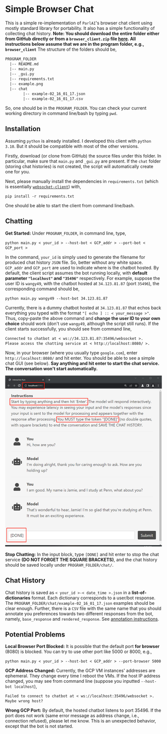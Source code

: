 # __Simple Browser Chat__
This is a simple re-implementation of `ParlAI`'s browser chat client using mostly standard library for portability. It also has a simple functionality of collecting chat history. __Note: You should download the entire folder either from GitHub directly or from a `browser_client.zip` file [here](https://github.com/Guest400123064/empathic-bot/tree/main/uploads). All instructions below assume that we are in the program folder, e.g., `browser_client`__ The structure of the folders should be,
```
PROGRAM_FOLDER
  |-- README.md
  |-- main.py
  |-- _gui.py
  |-- requirements.txt
  |-- example.png
  |-- chat
        |-- example-02_16_01_17.json
        |-- example-02_16_01_17.csv
```
So, one should be in the `PROGRAM_FOLDER`. You can check your current working directory in command line/bash by typing `pwd`.

## __Installation__
Assuming `python` is already installed. I developed this client with `python 3.10`. But it should be compatible with most of the other versions.

Firstly, download (or clone from GitHub) the source files under this folder. In particular, make sure that `main.py` and `_gui.py` are present. If the `chat` folder (storing chat histories) is not created, the script will automatically create one for you.

Next, please manually install the dependencies in `requirements.txt` (which is essentially [`websocket-client`](https://websocket-client.readthedocs.io/en/latest/installation.html)) with,
```
pip install -r requirements.txt
```
One should be able to start the client from command line/bash.

## __Chatting__
__Get Started:__ Under `PROGRAM_FOLDER`, in command line, type,
```
python main.py < your_id > --host-bot < GCP_addr > --port-bot < GCP_port >
```
In the command, `your_id` is simply used to generate the filename for produced chat history `JSON` file. So, better without any white space. `GCP_addr` and `GCP_port` are used to indicate where is the chatbot hosted. By default, the client script assumes the bot running locally, with __default parameter `"localhost"` and `"35496"`__ respectively. For example, suppose the user ID is `wangy49`, with the chatbot hosted at `34.123.81.87` (port `35496`), the corresponding command should be,
```
python main.py wangy49 --host-bot 34.123.81.87
```
Currently, there is a dummy chatbot hosted at `34.123.81.87` that echos back everything you typed with the format `"[ echo ] :: < your_message >"`. Thus, copy-paste the above command and __change the user ID to your own choice__ should work (don't use `wangy49`, although the script still runs). If the client starts successfully, you should see from command line,
```
Connected to chatbot at < ws://34.123.81.87:35496/websocket >.
Please access the chatting service at < http://localhost:8080/ >.
```
Now, in your browser (where you usually type `google.com`), enter `http://localhost:8080/` and hit enter. You should be able to see a simple chat GUI (see below). __Say anything and hit enter to start the chat service. The conversation won't start automatically.__

![example-gui](example.png) 

__Stop Chatting:__ In the input block, type `[DONE]` and hit enter to stop the chat service __(DO NOT FORGET THE SQUARE BRACKETS)__, and the chat history should be saved locally under `PROGRAM_FOLDER/chat/`.

## __Chat History__
Chat history is saved as `< your_id >-< date_time >.json` in a __list-of-dictionaries__ format. Each dictionary corresponds to a user/bot response. The `PROGRAM_FOLDER/chat/example-02_16_01_17.json` examples should be clear enough. Further, there is a `CSV` file with the same name that you should annotate you preferences towards two different responses from the bot, namely, `base_response` and `rendered_response`. See [annotation instructions](https://github.com/Guest400123064/empathic-bot/tree/main/tasks/renyi_in_lab_data_collection#step-two-upload-chat-history).

## __Potential Problems__
__Local Browser Port Blocked:__ It is possible that the default port __for browser__ (8080) is blocked. You can try to use other port like 5000 or 8000, e.g.,
```
python main.py < your_id > --host-bot < GCP_addr > --port-browser 5000
```

__GCP Address Changed:__ Currently, the GCP VM instances' addresses are ephemeral. They change every time I reboot the VMs. If the host IP address changed, you may see from command line (suppose you inputted `--host-bot localhost`),
```
Failed to connect to chatbot at < ws://localhost:35496/websocket >. Maybe wrong host?
```

__Wrong GCP Port:__ By default, the hosted chatbot listens to port 35496. If the port does not work (same error message as address change, i.e., connection refused), please let me know. This is an unexpected behavior, except that the bot is not started.
